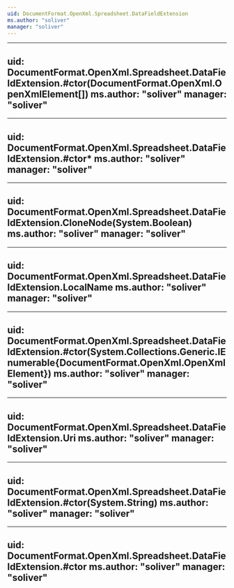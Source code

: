 ```yaml
---
uid: DocumentFormat.OpenXml.Spreadsheet.DataFieldExtension
ms.author: "soliver"
manager: "soliver"
---
```


---
uid: DocumentFormat.OpenXml.Spreadsheet.DataFieldExtension.#ctor(DocumentFormat.OpenXml.OpenXmlElement[])
ms.author: "soliver"
manager: "soliver"
---

---
uid: DocumentFormat.OpenXml.Spreadsheet.DataFieldExtension.#ctor*
ms.author: "soliver"
manager: "soliver"
---

---
uid: DocumentFormat.OpenXml.Spreadsheet.DataFieldExtension.CloneNode(System.Boolean)
ms.author: "soliver"
manager: "soliver"
---

---
uid: DocumentFormat.OpenXml.Spreadsheet.DataFieldExtension.LocalName
ms.author: "soliver"
manager: "soliver"
---

---
uid: DocumentFormat.OpenXml.Spreadsheet.DataFieldExtension.#ctor(System.Collections.Generic.IEnumerable{DocumentFormat.OpenXml.OpenXmlElement})
ms.author: "soliver"
manager: "soliver"
---

---
uid: DocumentFormat.OpenXml.Spreadsheet.DataFieldExtension.Uri
ms.author: "soliver"
manager: "soliver"
---

---
uid: DocumentFormat.OpenXml.Spreadsheet.DataFieldExtension.#ctor(System.String)
ms.author: "soliver"
manager: "soliver"
---

---
uid: DocumentFormat.OpenXml.Spreadsheet.DataFieldExtension.#ctor
ms.author: "soliver"
manager: "soliver"
---
